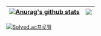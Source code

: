 <!-- <img src="https://capsule-render.vercel.app/api?type=Cylinder&color=timeGradient&fontColor=000000&animation=fadeIn&height=100&section=header&text=project815's%20Github&fontSize=25"/>

 -->

| <a href="https://github.com/project815/github-readme-stats"><img align="center" src="https://github-readme-stats.vercel.app/api?username=project815&show_icons=true&include_all_commits=true&theme=buefy&hide_border=true" alt="Anurag's github stats" /></a> | <a href="https://github.com/project815/github-readme-stats"><img align="center" src="https://github-readme-stats.vercel.app/api/top-langs/?username=project815&layout=compact&theme=buefy&hide_border=true&hide=c" /></a> |
| ------------- | ------------- |



[![Solved.ac프로필](http://mazassumnida.wtf/api/v2/generate_badge?boj=ske3056)](https://solved.ac/ske3056)
